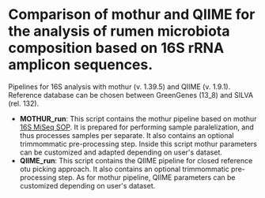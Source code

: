# Comparison of mothur and QIIME for the analysis of rumen microbiota composition based on 16S rRNA amplicon sequences.
Pipelines for 16S analysis with mothur (v. 1.39.5) and QIIME (v. 1.9.1). Reference database can be chosen between GreenGenes (13_8) and SILVA (rel. 132). 

- **MOTHUR_run**: This script contains the mothur pipeline based on mothur [16S MiSeq SOP](https://www.mothur.org/wiki/MiSeq_SOP). It is prepared for performing sample paralelization, and thus processes samples per separate. It also contains an optional trimmommatic pre-processing step. Inside this script mothur parameters can be customized and adapted depending on user's dataset.
- **QIIME_run**: This script contains the QIIME pipeline for closed reference otu picking approach. It also contains an optional trimmommatic pre-processing step. As for mothur pipeline, QIIME parameters can be customized depending on user's dataset.
